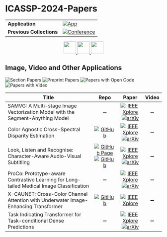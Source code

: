 # ICASSP-2024-Papers

<table>
    <tr>
        <td><strong>Application</strong></td>
        <td>
            <a href="https://huggingface.co/spaces/DmitryRyumin/NewEraAI-Papers" style="float:left;">
                <img src="https://img.shields.io/badge/🤗-NewEraAI--Papers-FFD21F.svg" alt="App" />
            </a>
        </td>
    </tr>
    <tr>
        <td><strong>Previous Collections</strong></td>
        <td>
            <a href="https://github.com/DmitryRyumin/ICASSP-2023-24-Papers/blob/main/README_2023.md">
                <img src="http://img.shields.io/badge/ICASSP-2023-0073AE.svg" alt="Conference">
            </a>
        </td>
    </tr>
</table>

<div align="center">
    <a href="https://github.com/DmitryRyumin/ICASSP-2023-24-Papers/blob/main/sections/2024/main/IVMSP-L11.md">
        <img src="https://cdn.jsdelivr.net/gh/DmitryRyumin/NewEraAI-Papers@main/images/left.svg" width="40" alt="" />
    </a>
    <a href="https://github.com/DmitryRyumin/ICASSP-2023-24-Papers/">
        <img src="https://cdn.jsdelivr.net/gh/DmitryRyumin/NewEraAI-Papers@main/images/home.svg" width="40" alt="" />
    </a>
    <a href="https://github.com/DmitryRyumin/ICASSP-2023-24-Papers/blob/main/sections/2024/main/GC-L7.md">
        <img src="https://cdn.jsdelivr.net/gh/DmitryRyumin/NewEraAI-Papers@main/images/right.svg" width="40" alt="" />
    </a>
</div>


## Image, Video and Other Applications

![Section Papers](https://img.shields.io/badge/Section%20Papers-6-42BA16) ![Preprint Papers](https://img.shields.io/badge/Preprint%20Papers-5-b31b1b) ![Papers with Open Code](https://img.shields.io/badge/Papers%20with%20Open%20Code-1-1D7FBF) ![Papers with Video](https://img.shields.io/badge/Papers%20with%20Video-0-FF0000)

| **Title** | **Repo** | **Paper** | **Video** |
|-----------|:--------:|:---------:|:---------:|
| SAMVG: A Multi-stage Image Vectorization Model with the Segment-Anything Model | :heavy_minus_sign: | [![IEEE Xplore](https://img.shields.io/badge/IEEE-10447396-E4A42C.svg)](https://ieeexplore.ieee.org/document/10447396) <br/> [![arXiv](https://img.shields.io/badge/arXiv-2311.05276-b31b1b.svg)](https://arxiv.org/abs/2311.05276) | :heavy_minus_sign: |
| Color Agnostic Cross-Spectral Disparity Estimation | [![GitHub](https://img.shields.io/github/stars/FAU-LMS/cade?style=flat)](https://github.com/FAU-LMS/cade) | [![IEEE Xplore](https://img.shields.io/badge/IEEE-10448350-E4A42C.svg)](https://ieeexplore.ieee.org/document/10448350) <br/> [![arXiv](https://img.shields.io/badge/arXiv-2312.08946-b31b1b.svg)](https://arxiv.org/abs/2312.08946) | :heavy_minus_sign: |
| Look, Listen and Recognise: Character-Aware Audio-Visual Subtitling | [![GitHub Page](https://img.shields.io/badge/GitHub-Page-159957.svg?style=flat)](https://www.robots.ox.ac.uk/~vgg/research/look-listen-recognise/) <br/> [![GitHub](https://img.shields.io/github/stars/JaesungHuh/look-listen-recognise?style=flat)](https://github.com/JaesungHuh/look-listen-recognise) | [![IEEE Xplore](https://img.shields.io/badge/IEEE-10446480-E4A42C.svg)](https://ieeexplore.ieee.org/document/10446480) <br/> [![arXiv](https://img.shields.io/badge/arXiv-2401.12039-b31b1b.svg)](https://arxiv.org/abs/2401.12039) | :heavy_minus_sign: |
| ProCo: Prototype-aware Contrastive Learning for Long-tailed Medical Image Classification | :heavy_minus_sign: | [![IEEE Xplore](https://img.shields.io/badge/IEEE-10447673-E4A42C.svg)](https://ieeexplore.ieee.org/document/10447673) <br/> [![arXiv](https://img.shields.io/badge/arXiv-2209.00183-b31b1b.svg)](https://arxiv.org/abs/2209.00183) | :heavy_minus_sign: |
| X-CAUNET: Cross-Color Channel Attention with Underwater Image-Enhancing Transformer | [![GitHub](https://img.shields.io/github/stars/Alik033/X-CAUNET?style=flat)](https://github.com/Alik033/X-CAUNET) | [![IEEE Xplore](https://img.shields.io/badge/IEEE-10445832-E4A42C.svg)](https://ieeexplore.ieee.org/document/10445832) | :heavy_minus_sign: |
| Task Indicating Transformer for Task-conditional Dense Predictions | :heavy_minus_sign: | [![IEEE Xplore](https://img.shields.io/badge/IEEE-10445743-E4A42C.svg)](https://ieeexplore.ieee.org/document/10445743) <br/> [![arXiv](https://img.shields.io/badge/arXiv-2403.00327-b31b1b.svg)](https://arxiv.org/abs/2403.00327) | :heavy_minus_sign: |

